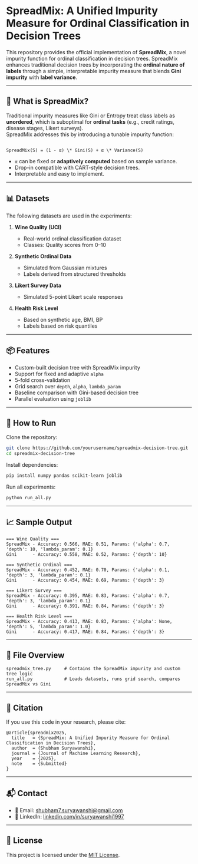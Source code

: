 
# SpreadMix: A Unified Impurity Measure for Ordinal Classification in Decision Trees

This repository provides the official implementation of **SpreadMix**, a novel impurity function for ordinal classification in decision trees. SpreadMix enhances traditional decision trees by incorporating the **ordinal nature of labels** through a simple, interpretable impurity measure that blends **Gini impurity** with **label variance**.

---

## 🧠 What is SpreadMix?

Traditional impurity measures like Gini or Entropy treat class labels as **unordered**, which is suboptimal for **ordinal tasks** (e.g., credit ratings, disease stages, Likert surveys).  
SpreadMix addresses this by introducing a tunable impurity function:

```

SpreadMix(S) = (1 - α) \* Gini(S) + α \* Variance(S)

````

- `α` can be fixed or **adaptively computed** based on sample variance.
- Drop-in compatible with CART-style decision trees.
- Interpretable and easy to implement.

---

## 📊 Datasets

The following datasets are used in the experiments:

1. **Wine Quality (UCI)**  
   - Real-world ordinal classification dataset  
   - Classes: Quality scores from 0–10

2. **Synthetic Ordinal Data**  
   - Simulated from Gaussian mixtures  
   - Labels derived from structured thresholds

3. **Likert Survey Data**  
   - Simulated 5-point Likert scale responses

4. **Health Risk Level**  
   - Based on synthetic age, BMI, BP  
   - Labels based on risk quantiles

---

## 📦 Features

- Custom-built decision tree with SpreadMix impurity
- Support for fixed and adaptive `alpha`
- 5-fold cross-validation
- Grid search over `depth`, `alpha`, `lambda_param`
- Baseline comparison with Gini-based decision tree
- Parallel evaluation using `joblib`

---

## 🚀 How to Run

Clone the repository:

```bash
git clone https://github.com/yourusername/spreadmix-decision-tree.git
cd spreadmix-decision-tree
````

Install dependencies:

```bash
pip install numpy pandas scikit-learn joblib
```

Run all experiments:

```bash
python run_all.py
```

---

## 📈 Sample Output

```
=== Wine Quality ===
SpreadMix - Accuracy: 0.566, MAE: 0.51, Params: {'alpha': 0.7, 'depth': 10, 'lambda_param': 0.1}
Gini      - Accuracy: 0.558, MAE: 0.52, Params: {'depth': 10}

=== Synthetic Ordinal ===
SpreadMix - Accuracy: 0.452, MAE: 0.70, Params: {'alpha': 0.1, 'depth': 3, 'lambda_param': 0.1}
Gini      - Accuracy: 0.454, MAE: 0.69, Params: {'depth': 3}

=== Likert Survey ===
SpreadMix - Accuracy: 0.395, MAE: 0.83, Params: {'alpha': 0.7, 'depth': 3, 'lambda_param': 0.1}
Gini      - Accuracy: 0.391, MAE: 0.84, Params: {'depth': 3}

=== Health Risk Level ===
SpreadMix - Accuracy: 0.413, MAE: 0.83, Params: {'alpha': None, 'depth': 5, 'lambda_param': 1.0}
Gini      - Accuracy: 0.417, MAE: 0.84, Params: {'depth': 3}
```

---

## 🧪 File Overview

```
spreadmix_tree.py     # Contains the SpreadMix impurity and custom tree logic
run_all.py            # Loads datasets, runs grid search, compares SpreadMix vs Gini
```

---

## 📄 Citation

If you use this code in your research, please cite:

```
@article{spreadmix2025,
  title   = {SpreadMix: A Unified Impurity Measure for Ordinal Classification in Decision Trees},
  author  = {Shubham Suryawanshi},
  journal = {Journal of Machine Learning Research},
  year    = {2025},
  note    = {Submitted}
}
```

---

## 📬 Contact

* 📧 Email: [shubham7.suryawanshi@gmail.com](mailto:shubham7.suryawanshi@gmail.com)
* 🔗 LinkedIn: [linkedin.com/in/suryawanshi1997](https://linkedin.com/in/suryawanshi1997)

---

## 📝 License

This project is licensed under the [MIT License](https://opensource.org/licenses/MIT).

```
